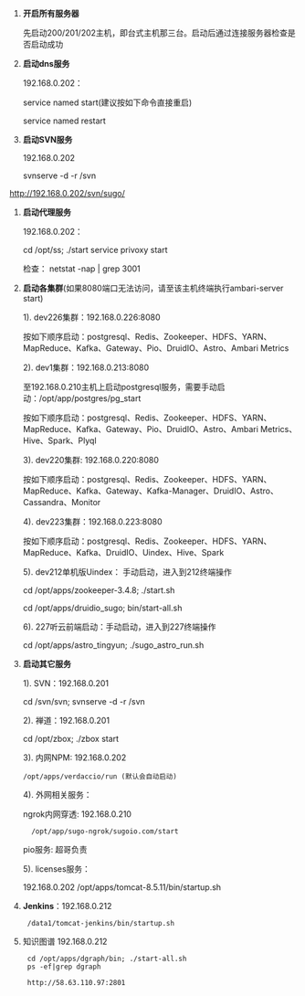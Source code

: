1. **开启所有服务器**


    先启动200/201/202主机，即台式主机那三台。启动后通过连接服务器检查是否启动成功

1. **启动dns服务**


    192.168.0.202：
    
    service named start(建议按如下命令直接重启)
    
    service named restart

1. **启动SVN服务**  

   192.168.0.202

   svnserve -d -r /svn

  http://192.168.0.202/svn/sugo/

1. **启动代理服务**  

    192.168.0.202：

    cd /opt/ss; ./start
    service privoxy start

    检查： netstat -nap | grep 3001

1. **启动各集群**(如果8080端口无法访问，请至该主机终端执行ambari-server start)


    1). dev226集群：192.168.0.226:8080

    按如下顺序启动：postgresql、Redis、Zookeeper、HDFS、YARN、MapReduce、Kafka、Gateway、Pio、DruidIO、Astro、Ambari Metrics

    2). dev1集群：192.168.0.213:8080

    至192.168.0.210主机上启动postgresql服务，需要手动启动：/opt/app/postgres/pg_start

    按如下顺序启动：postgresql、Redis、Zookeeper、HDFS、YARN、MapReduce、Kafka、Gateway、Pio、DruidIO、Astro、Ambari Metrics、Hive、Spark、Plyql

    3). dev220集群: 192.168.0.220:8080

    按如下顺序启动：postgresql、Redis、Zookeeper、HDFS、YARN、MapReduce、Kafka、Gateway、Kafka-Manager、DruidIO、Astro、Cassandra、Monitor

    4). dev223集群：192.168.0.223:8080

    按如下顺序启动：postgresql、Redis、Zookeeper、HDFS、YARN、MapReduce、Kafka、DruidIO、Uindex、Hive、Spark

    5). dev212单机版Uindex： 手动启动，进入到212终端操作

    cd /opt/apps/zookeeper-3.4.8; ./start.sh

    cd /opt/apps/druidio_sugo; bin/start-all.sh

    6). 227听云前端启动：手动启动，进入到227终端操作

    cd /opt/apps/astro_tingyun; ./sugo_astro_run.sh



1. **启动其它服务**


    1). SVN：192.168.0.201

    cd /svn/svn; svnserve -d -r /svn

    2). 禅道：192.168.0.201

    cd /opt/zbox; ./zbox start

    3). 内网NPM: 192.168.0.202 
    
       /opt/apps/verdaccio/run (默认会自动启动)
    
    4). 外网相关服务：

     ngrok内网穿透: 192.168.0.210 

         /opt/app/sugo-ngrok/sugoio.com/start

    pio服务:  超哥负责
    
    5). licenses服务：

     192.168.0.202
     /opt/apps/tomcat-8.5.11/bin/startup.sh

1. **Jenkins**：192.168.0.212 

        /data1/tomcat-jenkins/bin/startup.sh

1. 知识图谱 192.168.0.212

        cd /opt/apps/dgraph/bin; ./start-all.sh
        ps -ef|grep dgraph
        
        http://58.63.110.97:2801

